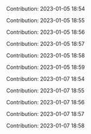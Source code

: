 Contribution: 2023-01-05 18:54

Contribution: 2023-01-05 18:55

Contribution: 2023-01-05 18:56

Contribution: 2023-01-05 18:57

Contribution: 2023-01-05 18:58

Contribution: 2023-01-05 18:59

Contribution: 2023-01-07 18:54

Contribution: 2023-01-07 18:55

Contribution: 2023-01-07 18:56

Contribution: 2023-01-07 18:57

Contribution: 2023-01-07 18:58

